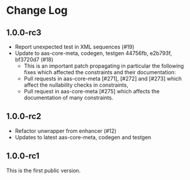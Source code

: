 # Change Log

## 1.0.0-rc3

* Report unexpected test in XML sequences (#19)
* Update to aas-core-meta, codegen, testgen 44756fb, e2b793f, 
  bf3720d7 (#18)
  * This is an important patch propagating in particular the following
    fixes which affected the constraints and their documentation:
  * Pull requests in aas-core-meta [#271], [#272] and [#273] which
    affect the nullability checks in constraints,
  * Pull request in aas-core-meta [#275] which affects
    the documentation of many constraints.

## 1.0.0-rc2

* Refactor unwrapper from enhancer (#12)
* Updates to latest aas-core-meta, codegen and testgen

## 1.0.0-rc1

This is the first public version.
